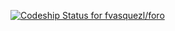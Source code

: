 [ ![Codeship Status for fvasquezl/foro](https://app.codeship.com/projects/159ad1d0-02d9-0136-8bdf-4a2f7c9b63a4/status?branch=master)](https://app.codeship.com/projects/280164)